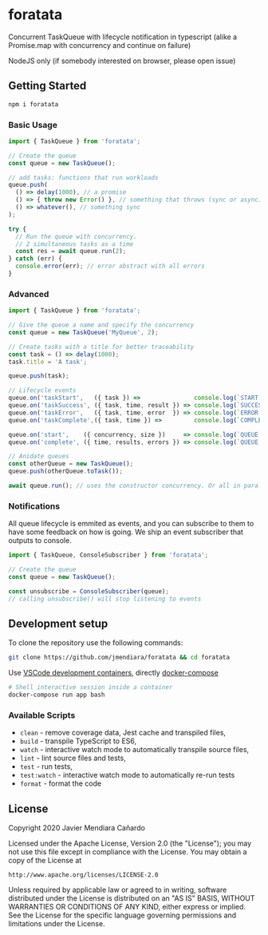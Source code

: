 
# foratata

Concurrent TaskQueue with lifecycle notification in typescript (alike a Promise.map with concurrency and continue on failure)

NodeJS only (if somebody interested on browser, please open issue)

## Getting Started
```sh
npm i foratata
```

### Basic Usage
```js
import { TaskQueue } from 'foratata';

// Create the queue
const queue = new TaskQueue();

// add tasks: functions that run workloads
queue.push(
  () => delay(1000), // a promise
  () => { throw new Error() }, // something that throws (sync or async)
  () => whatever(), // something sync
);

try {
  // Run the queue with concurrency.
  // 2 simultaneous tasks as a time
  const res = await queue.run(2);
} catch (err) {
  console.error(err); // error abstract with all errors
}
```

### Advanced
```js
import { TaskQueue } from 'foratata';

// Give the queue a name and specify the concurrency
const queue = new TaskQueue('MyQueue', 2);

// Create tasks with a title for better traceability
const task = () => delay(1000);
task.title = 'A task';

queue.push(task);

// Lifecycle events
queue.on('taskStart',   ({ task }) =>               console.log(`START    ${task.title}`));
queue.on('taskSuccess', ({ task, time, result }) => console.log(`SUCCESS  ${task.title} took ${time}ms and the result was`, result));
queue.on('taskError',   ({ task, time, error  }) => console.log(`ERROR    ${task.title} took ${time}ms and the error  was`, error));
queue.on('taskComplete',({ task, time }) =>         console.log(`COMPLETE ${task.title} took ${time}ms`));

queue.on('start',    ({ concurrency, size })     => console.log(`QUEUE START with ${size} items and ${concurrency} tasks in parallel`));
queue.on('complete', ({ time, results, errors }) => console.log(`QUEUE ENDED in ${time}ms`, errors, results));

// Anidate queues
const otherQueue = new TaskQueue();
queue.push(otherQueue.toTask());

await queue.run(); // uses the constructor concurrency. Or all in parallel if none was specified
```

### Notifications
All queue lifecycle is emmited as events, and you can subscribe to them to have some feedback on how is going.
We ship an event subscriber that outputs to console.

```js
import { TaskQueue, ConsoleSubscriber } from 'foratata';

// Create the queue
const queue = new TaskQueue();

const unsubscribe = ConsoleSubscriber(queue);
// calling unsubscribe() will stop listening to events
```

## Development setup

To clone the repository use the following commands:

```sh
git clone https://github.com/jmendiara/foratata && cd foratata
```

Use [VSCode development containers](https://code.visualstudio.com/docs/remote/containers),  directly [docker-compose](https://docs.docker.com/compose/)

```sh
# Shell interactive session inside a container
docker-compose run app bash
```

### Available Scripts

- `clean` - remove coverage data, Jest cache and transpiled files,
- `build` - transpile TypeScript to ES6,
- `watch` - interactive watch mode to automatically transpile source files,
- `lint` - lint source files and tests,
- `test` - run tests,
- `test:watch` - interactive watch mode to automatically re-run tests
- `format` - format the code

## License

Copyright 2020 Javier Mendiara Cañardo

Licensed under the Apache License, Version 2.0 (the "License");
you may not use this file except in compliance with the License.
You may obtain a copy of the License at

    http://www.apache.org/licenses/LICENSE-2.0

Unless required by applicable law or agreed to in writing, software
distributed under the License is distributed on an "AS IS" BASIS,
WITHOUT WARRANTIES OR CONDITIONS OF ANY KIND, either express or implied.
See the License for the specific language governing permissions and
limitations under the License.

